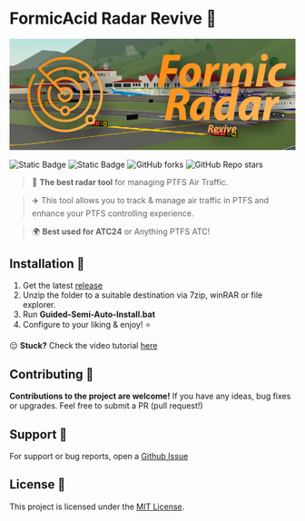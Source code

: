 # FormicAcid Radar Revive 📡

![Project Banner](readme_banner.png?raw=true)

![Static Badge](https://img.shields.io/badge/license-MIT-red?link=https%3A%2F%2Fopensource.org%2Flicense%2Fmit) ![Static Badge](https://img.shields.io/badge/mom_made-pizza_rolls-blue?link=https%3A%2F%2Fopensource.org%2Flicense%2Fmit)
![GitHub forks](https://img.shields.io/github/forks/awdev1/FormicAcid-Radar-Revive)
![GitHub Repo stars](https://img.shields.io/github/stars/awdev1/FormicAcid-Radar-Revive)




> 📡 **The best radar tool** for managing PTFS Air Traffic.


> ✈️ This tool allows you to track & manage air traffic in PTFS and enhance your PTFS controlling experience.

> 🌍 **Best used for ATC24** or Anything PTFS ATC!


## Installation 🔧

1. Get the latest [release](<https://github.com/awdev1/FormicAcid-Radar-Revive/releases>)
2. Unzip the folder to a suitable destination via 7zip, winRAR or file explorer.
3. Run **Guided-Semi-Auto-Install.bat**
4. Configure to your liking & enjoy! ⭐

😔 **Stuck?** Check the video tutorial [here](<https://www.youtube.com/watch?v=LYUFJBMxizM>)

## Contributing 🤝

**Contributions to the project are welcome!** If you have any ideas, bug fixes or upgrades. Feel free to submit a PR (pull request!)

## Support 💁

For support or bug reports, open a [Github Issue](<https://github.com/awdev1/FormicAcid-Radar-Revive/issues>)

## License 🪪

This project is licensed under the [MIT License](https://opensource.org/license/mit).
